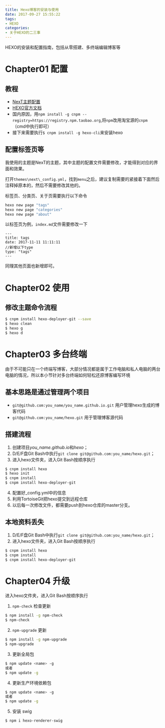 ```yaml
---
title: Hexo博客的安装与使用
date: 2017-09-27 15:55:22
tags:
- HEXO
categories:
- 关于HEXO的二三事
---
```

HEXO的安装和配置指南，包括从零搭建、多终端编辑博客等
<!--more-->
# Chapter01 配置
## 教程
- [NexT主题配置](http://theme-next.iissnan.com/getting-started.html#avatar-setting)
- [HEXO官方文档](https://hexo.io/docs/index.html)
- 国内原因，用`npm install -g cnpm --registry=https://registry.npm.taobao.org`,将`npm`改用淘宝源的`cnpm`（cmd中执行即可）
- 接下来需要执行`$ cnpm install -g hexo-cli`来安装hexo

## 配置标签页等
我使用的主题是NexT的主题，其中主题的配置文件需要修改，才能得到对应的界面和效果。

打开`themes\next\_config.yml`，找到`menu`之后，建议复制需要的紧接着下面然后注释掉原本的，然后不需要修改其他的。

标签页、分类页、关于页需要执行以下命令
```bash
hexo new page "tags"
hexo new page "categories"
hexo new page "about"
```
以标签页为例，`index.md`文件需要修改一下
```
---
title: tags
date: 2017-11-11 11:11:11
//新增以下type
type: "tags"
---
```
同理其他页面也新增即可。
# Chapter02 使用
## 修改主题命令流程

```bash
$ cnpm install hexo-deployer-git --save
$ hexo clean
$ hexo g
$ hexo d
```
# Chapter03 多台终端
由于不可能只在一个终端写博客，大部分情况都是属于工作电脑和私人电脑的两台电脑的情况，所以本小节针对多台终端如何轻松还原博客编写环境
## 基本思路是通过管理两个项目
- `git@github.com:you_name/you_name.github.io.git` 用户管理hexo生成的博客代码
- `git@github.com:you_name/hexo.git` 用于管理博客源代码

## 搭建流程
1. 创建项目*you_name.github.io*和*hexo*；
2. D/E/F盘Git Bash中执行`git clone git@github.com:you_name/hexo.git`；
3. 进入hexo文件夹，进入Git Bash按顺序执行

```bash
$ cnpm install hexo
$ hexo init
$ cnpm install
$ cnpm install hexo-deployer-git
```
4. 配置好_config.yml中的信息
5. 利用TortoiseGit把hexo提交到远程仓库
6. 以后每一次修改文件，都需要push到hexo仓库的master分支。

## 本地资料丢失
1. D/E/F盘Git Bash中执行`git clone git@github.com:you_name/hexo.git`；
2. 进入hexo文件夹，进入Git Bash按顺序执行

```bash
$ cnpm install hexo
$ cnpm install
$ cnpm install hexo-deployer-git
```
# Chapter04 升级

进入hexo文件夹，进入Git Bash按顺序执行

1. `npm-check` 检查更新

```bash
$ npm install -g npm-check
$ npm-check
```

2. `npm-upgrade` 更新

```bash
$ npm install -g npm-upgrade
$ npm-upgrade
```

3. 更新全局包

```bash
$ npm update <name> -g
或者
$ npm update -g
```

4. 更新生产环境依赖包

```bash
$ npm update <name> -g
或者
$ npm update -g
```

5. 安装 swig

```bash
$ npm i hexo-renderer-swig
```